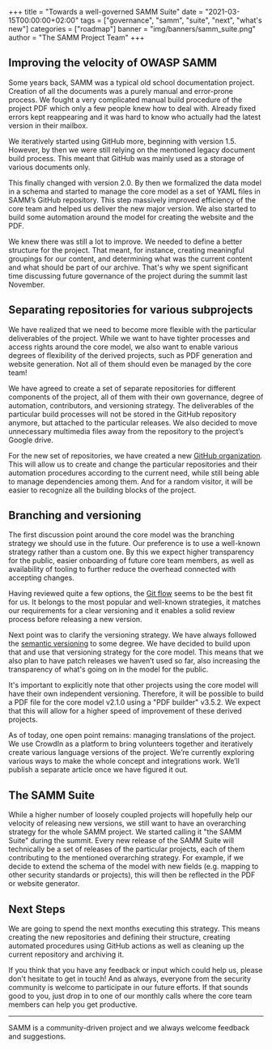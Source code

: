 +++
title = "Towards a well-governed SAMM Suite"
date = "2021-03-15T00:00:00+02:00"
tags = ["governance", "samm", "suite", "next", "what's new"]
categories = ["roadmap"]
banner = "img/banners/samm_suite.png"
author = "The SAMM Project Team"
+++

## Improving the velocity of OWASP SAMM

Some years back, SAMM was a typical old school documentation project. Creation of all the documents was a purely manual and error-prone process. We fought a very complicated manual build procedure of the project PDF which only a few people knew how to deal with. Already fixed errors kept reappearing and it was hard to know who actually had the latest version in their mailbox. 

We iteratively started using GitHub more, beginning with version 1.5. However, by then we were still relying on the mentioned legacy document build process. This meant that GitHub was mainly used as a storage of various documents only. 

This finally changed with version 2.0. By then we formalized the data model in a schema and started to manage the core model as a set of YAML files in SAMM’s GitHub repository. This step massively improved efficiency of the core team and helped us deliver the new major version. We also started to build some automation around the model for creating the website and the PDF. 

We knew there was still a lot to improve. We needed to define a better structure for the project. That meant, for instance, creating meaningful groupings for our content, and determining what was the current content and what should be part of our archive. That's why we spent significant time discussing future governance of the project during the summit last November. 

## Separating repositories for various subprojects

We have realized that we need to become more flexible with the particular deliverables of the project. While we want to have tighter processes and access rights around the core model, we also want to enable various degrees of flexibility of the derived projects, such as PDF generation and website generation. Not all of them should even be managed by the core team! 

We have agreed to create a set of separate repositories for different components of the project, all of them with their own governance, degree of automation, contributors, and versioning strategy. The deliverables of the particular build processes will not be stored in the GitHub repository anymore, but attached to the particular releases. We also decided to move unnecessary multimedia files away from the repository to the project’s Google drive. 

For the new set of repositories, we have created a new [GitHub organization](https://github.com/owaspsamm). This will allow us to create and change the particular repositories and their automation procedures according to the current need, while still being able to manage dependencies among them. And for a random visitor, it will be easier to recognize all the building blocks of the project. 

## Branching and versioning

The first discussion point around the core model was the branching strategy we should use in the future. Our preference is to use a well-known strategy rather than a custom one. By this we expect higher transparency for the public, easier onboarding of future core team members, as well as availability of tooling to further reduce the overhead connected with accepting changes. 

Having reviewed quite a few options, the [Git flow](https://github.com/nvie/gitflow) seems to be the best fit for us. It belongs to the most popular and well-known strategies, it matches our requirements for a clear versioning and it enables a solid review process before releasing a new version. 

Next point was to clarify the versioning strategy. We have always followed the [semantic versioning](https://semver.org/) to some degree. We have decided to build upon that and use that versioning strategy for the core model. This means that we also plan to have patch releases we haven’t used so far, also increasing the transparency of what's going on in the model for the public. 

It's important to explicitly note that other projects using the core model will have their own independent versioning. Therefore, it will be possible to build a PDF file for the core model v2.1.0 using a "PDF builder" v3.5.2. We expect that this will allow for a higher speed of improvement of these derived projects. 

As of today, one open point remains: managing translations of the project. We use CrowdIn as a platform to bring volunteers together and iteratively create various language versions of the project. We’re currently exploring various ways to make the whole concept and integrations work. We’ll publish a separate article once we have figured it out.

## The SAMM Suite

While a higher number of loosely coupled projects will hopefully help our velocity of releasing new versions, we still want to have an overarching strategy for the whole SAMM project. We started calling it "the SAMM Suite" during the summit. Every new release of the SAMM Suite will technically be a set of releases of the particular projects, each of them contributing to the mentioned overarching strategy. For example, if we decide to extend the schema of the model with new fields (e.g. mapping to other security standards or projects), this will then be reflected in the PDF or website generator.

## Next Steps

We are going to spend the next months executing this strategy. This means creating the new repositories and defining their structure, creating automated procedures using GitHub actions as well as cleaning up the current repository and archiving it. 

If you think that you have any feedback or input which could help us, please don't hesitate to get in touch! And as always, everyone from the security community is welcome to participate in our future efforts. If that sounds good to you, just drop in to one of our monthly calls where the core team members can help you get productive.


---

SAMM is a community-driven project and we always welcome feedback and suggestions.
